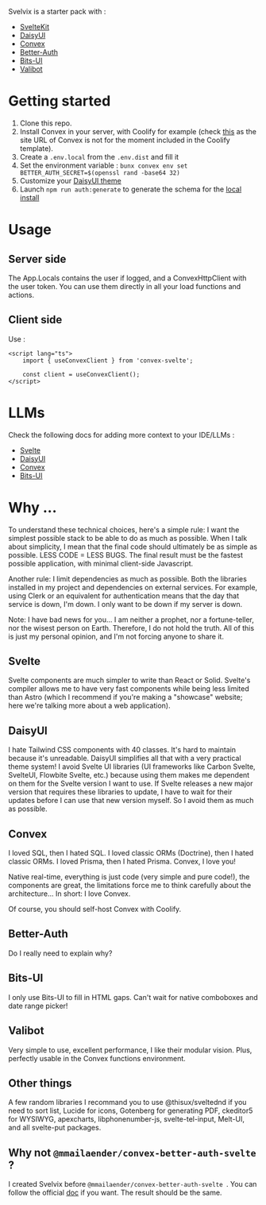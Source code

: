 Svelvix is a starter pack with :

- [SvelteKit](https://svelte.dev)
- [DaisyUI](https://daisyui.com)
- [Convex](https://convex.dev)
- [Better-Auth](https://better-auth.vercel.app)
- [Bits-UI](https://bits-ui.com)
- [Valibot](https://valibot.dev)

# Getting started

1. Clone this repo.
2. Install Convex in your server, with Coolify for example (check [this](https://github.com/coollabsio/coolify/discussions/6257) as the site URL of Convex is not for the moment included in the Coolify template).
3. Create a `.env.local` from the `.env.dist` and fill it
4. Set the environment variable : `bunx convex env set BETTER_AUTH_SECRET=$(openssl rand -base64 32)`
5. Customize your [DaisyUI theme](https://daisyui.com/theme-generator/#theme=eJx1lNtuozAQhl_FQqq0lRrL4yPet3HANKgEI5tou7vqu3eAKAVM7rDnm9M_Y_4Xvbv64ndRhTiE6EZfvOF3F-IpVRc_m7r2_TLi9em0GM4u-RMwhqbw0VWXX7Z8IYwyBgSYppKL1z3N17TZ0jKjxZrmCy2ILKkBk8FV6Effjw8HDouDJkpTJje1DLG9uvj3wRo9sVwIAoLRUh2wWfx7swLL54watakoecTrdQqt5hQSiFCSClYe4nmWRSSQREhBwW7cXFWtWTNLxMESkJYqY3P2WRdQElCKllyvfXp_G6PrHjDIRVJJMD5XB-iz-Mcr0fZN-KmeTSRoRTgKpLfrMJH5hJfYFgjXhlqxKSjdsOGUdiMGYwhoQfm2kDucZ5idmMLqDadK8bXTHxf7tn__yTBPGEpBUEkr5AH7LIGxRGhUdDMxH2OIe3mmZjnOWGdkHlst8nCUBx_Avfbo6vaWcOM6X41zfB79dW1qWt_VeI-rpHamc_jcGVL7z6-DZbajaOcQaz_RMHzOF7Ufxst0nk99aNP0v2F4qn3jbh021bgu-bdiiL7xMeFb-bjffX0DOlJVwQ)
6. Launch `npm run auth:generate` to generate the schema for the [local install](https://convex-better-auth.netlify.app/local-install)

# Usage

## Server side

The App.Locals contains the user if logged, and a ConvexHttpClient with the user token.
You can use them directly in all your load functions and actions.

## Client side

Use :

```svelte
<script lang="ts">
	import { useConvexClient } from 'convex-svelte';

	const client = useConvexClient();
</script>
```

# LLMs

Check the following docs for adding more context to your IDE/LLMs :

- [Svelte](https://svelte.dev/docs/llms)
- [DaisyUI](https://daisyui.com/docs/editor/)
- [Convex](https://docs.convex.dev/ai)
- [Bits-UI](https://bits-ui.com/docs/llms)

# Why ...

To understand these technical choices, here's a simple rule: I want the simplest possible stack to be able to do as much as possible.
When I talk about simplicity, I mean that the final code should ultimately be as simple as possible. LESS CODE = LESS BUGS.
The final result must be the fastest possible application, with minimal client-side Javascript.

Another rule: I limit dependencies as much as possible.
Both the libraries installed in my project and dependencies on external services. For example, using Clerk or an equivalent for authentication means that the day that service is down, I'm down. I only want to be down if my server is down.

Note: I have bad news for you... I am neither a prophet, nor a fortune-teller, nor the wisest person on Earth. Therefore, I do not hold the truth. All of this is just my personal opinion, and I'm not forcing anyone to share it.

## Svelte

Svelte components are much simpler to write than React or Solid.
Svelte's compiler allows me to have very fast components while being less limited than Astro (which I recommend if you're making a "showcase" website; here we're talking more about a web application).

## DaisyUI

I hate Tailwind CSS components with 40 classes. It's hard to maintain because it's unreadable. DaisyUI simplifies all that with a very practical theme system!
I avoid Svelte UI libraries (UI frameworks like Carbon Svelte, SvelteUI, Flowbite Svelte, etc.) because using them makes me dependent on them for the Svelte version I want to use.
If Svelte releases a new major version that requires these libraries to update, I have to wait for their updates before I can use that new version myself. So I avoid them as much as possible.

## Convex

I loved SQL, then I hated SQL.
I loved classic ORMs (Doctrine), then I hated classic ORMs.
I loved Prisma, then I hated Prisma.
Convex, I love you!

Native real-time, everything is just code (very simple and pure code!), the components are great, the limitations force me to think carefully about the architecture... In short: I love Convex.

Of course, you should self-host Convex with Coolify.

## Better-Auth

Do I really need to explain why?

## Bits-UI

I only use Bits-UI to fill in HTML gaps. Can't wait for native comboboxes and date range picker!

## Valibot

Very simple to use, excellent performance, I like their modular vision. Plus, perfectly usable in the Convex functions environment.

## Other things

A few random libraries I recommand you to use @thisux/sveltednd if you need to sort list, Lucide for icons, Gotenberg for generating PDF, ckeditor5 for WYSIWYG, apexcharts, libphonenumber-js, svelte-tel-input, Melt-UI, and all svelte-put packages.

## Why not `@mmailaender/convex-better-auth-svelte ` ?

I created Svelvix before `@mmailaender/convex-better-auth-svelte `. You can follow the official [doc](https://convex-better-auth.netlify.app/framework-guides/sveltekit) if you want. The result should be the same.
